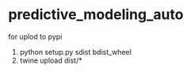 # predictive_modeling_auto

for uplod to pypi
1) python setup.py sdist bdist_wheel
2) twine upload dist/*